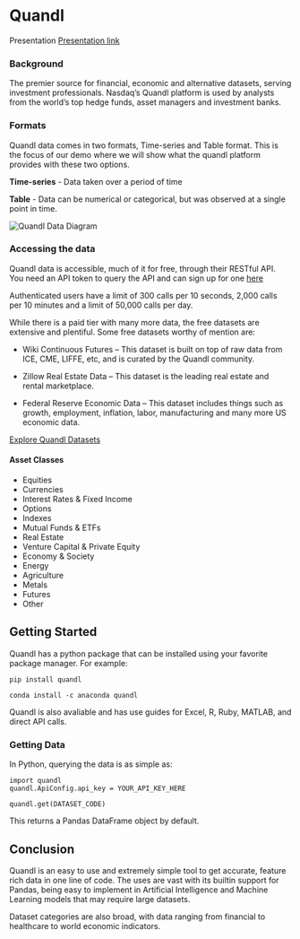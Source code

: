 # Quandl

 Presentation [Presentation link](https://youtu.be/60qDeSNc-Wc)

### Background
The premier source for financial, economic and alternative datasets, serving investment professionals. 
Nasdaq’s Quandl platform is used by analysts from the world’s top hedge funds, asset managers and investment banks.

### Formats
Quandl data comes in two formats, Time-series and Table format. This is the focus of our demo where we will show what the quandl platform provides with these two options. 

__Time-series__ - Data taken over a period of time

__Table__ - Data can be numerical or categorical, but was observed at a single point in time. 

![Quandl Data Diagram](https://files.readme.io/1881d5f-quandl-databases.jpg)


### Accessing the data
Quandl data is accessible, much of it for free, through their RESTful API. You need an API token to query the API and can sign up for one [here](https://www.quandl.com/sign-up)

Authenticated users have a limit of 300 calls per 10 seconds, 2,000 calls per 10 minutes and a limit of 50,000 calls per day.

While there is a paid tier with many more data, the free datasets are extensive and plentiful. Some free datasets worthy of mention are:

* Wiki Continuous Futures – This dataset is built on top of raw data from ICE, CME, LIFFE, etc, and is curated by the Quandl community.

* Zillow Real Estate Data – This dataset is the leading real estate and rental marketplace.

* Federal Reserve Economic Data – This dataset includes things such as growth, employment, inflation, labor, manufacturing and many more US economic data.

[Explore Quandl Datasets](https://www.quandl.com/search)

#### Asset Classes

* Equities
* Currencies
* Interest Rates & Fixed Income
* Options
* Indexes
* Mutual Funds & ETFs
* Real Estate
* Venture Capital & Private Equity
* Economy & Society
* Energy
* Agriculture
* Metals
* Futures
* Other

## Getting Started
Quandl has a python package that can be installed using your favorite package manager. For example:

`pip install quandl`

`conda install -c anaconda quandl`

Quandl is also avaliable and has use guides for Excel, R, Ruby, MATLAB, and direct API calls. 

### Getting Data

In Python, querying the data is as simple as:

```
import quandl
quandl.ApiConfig.api_key = YOUR_API_KEY_HERE

quandl.get(DATASET_CODE)
```

This returns a Pandas DataFrame object by default. 


## Conclusion

Quandl is an easy to use and extremely simple tool to get accurate, feature rich data in one line of code. The uses are vast with its builtin support for Pandas, being easy to implement in Artificial Intelligence and Machine Learning models that may require large datasets. 

Dataset categories are also broad, with data ranging from financial to healthcare to world economic indicators. 